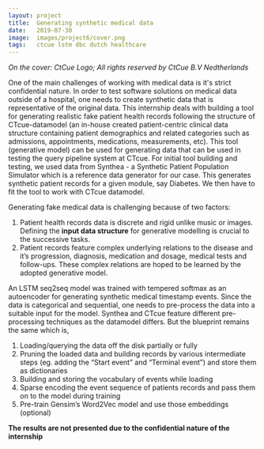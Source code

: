 ```yaml
---
layout: project
title:  Generating synthetic medical data
date:   2019-07-30
image:  images/project6/cover.png
tags:   ctcue lstm dbc dutch healthcare 
---
```

*On the cover: CtCue Logo; All rights reserved by CtCue B.V Nedtherlands*

One of the main challenges of working with medical data is it's strict confidential nature. In order to test software solutions on medical data outside of a hospital, one needs to create synthetic data that is representative of the original data. This internship deals with building a tool for generating realistic fake patient health records following the structure of CTcue-datamodel (an in-house created patient-centric clinical data structure containing patient demographics and related categories such as admissions, appointments, medications, measurements, etc). This tool (generative model) can be used for generating data that can be used in testing the query pipeline system at CTcue. For initial tool building and testing, we used data from Synthea - a Synthetic Patient Population Simulator which is a reference data generator for our case. This generates synthetic patient records for a given module, say Diabetes. We then have to fit the tool to work with CTcue datamodel.

Generating fake medical data is challenging because of two factors:
1. Patient health records data is discrete and rigid unlike music or images. Defining the **input data structure** for generative modelling is crucial to the successive tasks.
2. Patient records feature complex underlying relations to the disease and it’s progression, diagnosis, medication and dosage, medical tests and follow-ups. These complex relations are hoped to be learned by the adopted generative model. 

An LSTM seq2seq model was trained with tempered softmax as an autoencoder for generating synthetic medical timestamp events. Since the data is categorical and sequential, one needs to pre-process the data into a suitable input for the model. Synthea and CTcue feature different pre-processing techniques as the datamodel differs. But the blueprint remains the same which is, 
1. Loading/querying the data off the disk partially or fully 
2. Pruning the loaded data and building records by various intermediate steps (eg. adding the “Start event” and “Terminal event”) and store them as dictionaries
3. Building and storing the vocabulary of events while loading 
4. Sparse encoding the event sequence of patients records and pass them on to the model during training
5. Pre-train Gensim’s Word2Vec model and use those embeddings (optional)

**The results are not presented due to the confidential nature of the internship**
